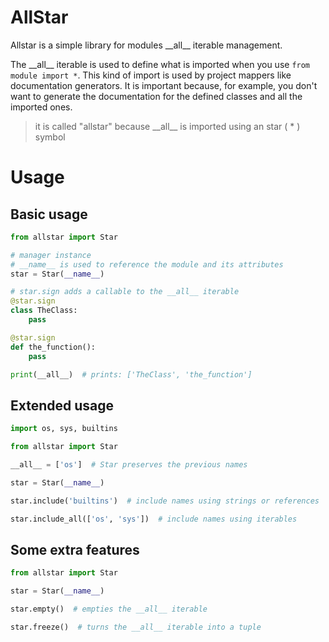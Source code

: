 # AllStar

Allstar is a simple library for modules \_\_all\_\_ iterable management.

The \_\_all\_\_ iterable is used to define what is imported when you use `from module import *`. This kind of import is used by project mappers like documentation generators. It is important because, for example, you don't want to generate the documentation for the defined classes and all the imported ones.

> it is called "allstar" because \_\_all\_\_ is imported using an star ( * ) symbol

# Usage

## Basic usage

```python
from allstar import Star

# manager instance
# __name__ is used to reference the module and its attributes
star = Star(__name__)

# star.sign adds a callable to the __all__ iterable
@star.sign
class TheClass:
    pass

@star.sign
def the_function():
    pass

print(__all__)  # prints: ['TheClass', 'the_function']
```

## Extended usage

```python
import os, sys, builtins

from allstar import Star

__all__ = ['os']  # Star preserves the previous names

star = Star(__name__)

star.include('builtins')  # include names using strings or references

star.include_all(['os', 'sys'])  # include names using iterables
```

## Some extra features

```python
from allstar import Star

star = Star(__name__)

star.empty()  # empties the __all__ iterable

star.freeze()  # turns the __all__ iterable into a tuple
```
